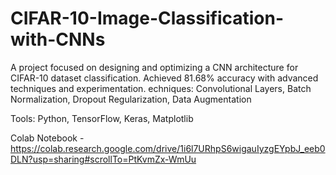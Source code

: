 # CIFAR-10-Image-Classification-with-CNNs
A project focused on designing and optimizing a CNN architecture for CIFAR-10 dataset classification. Achieved 81.68% accuracy with advanced techniques and experimentation.
echniques: Convolutional Layers, Batch Normalization, Dropout Regularization, Data Augmentation

Tools: Python, TensorFlow, Keras, Matplotlib

Colab Notebook - https://colab.research.google.com/drive/1i6l7URhpS6wigauIyzgEYpbJ_eeb0DLN?usp=sharing#scrollTo=PtKvmZx-WmUu
